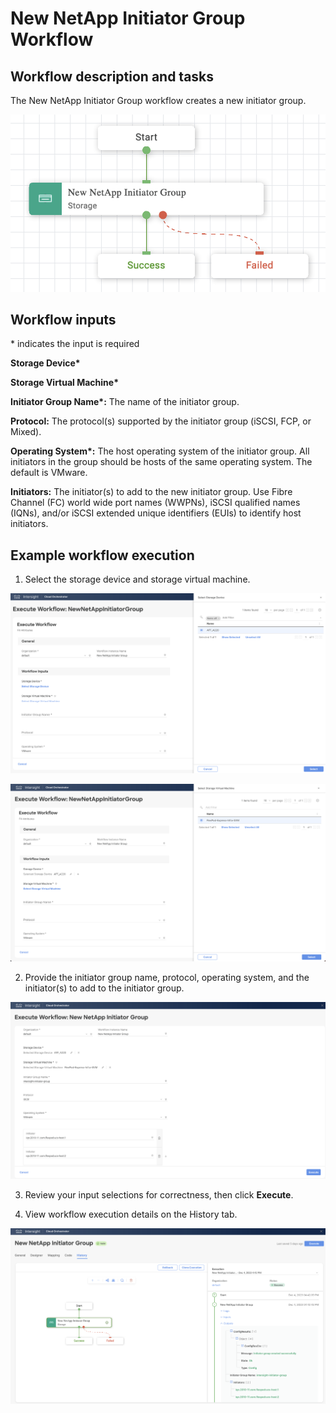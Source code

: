 # New NetApp Initiator Group Workflow

## Workflow description and tasks

The New NetApp Initiator Group workflow creates a new initiator group.

![](../images/NewNetAppInitiatorGroup/fc8abc521f5002872eba55e242bcbc766dbef3b8.png)

## Workflow inputs
\* indicates the input is required

**Storage Device\***

**Storage Virtual Machine\***

**Initiator Group Name\*:** The name of the initiator group.

**Protocol:** The protocol(s) supported by the initiator group (iSCSI,
FCP, or Mixed).

**Operating System\*:** The host operating system of the initiator
group. All initiators in the group should be hosts of the same operating
system. The default is VMware.

**Initiators:** The initiator(s) to add to the new initiator group. Use
Fibre Channel (FC) world wide port names (WWPNs), iSCSI qualified names
(IQNs), and/or iSCSI extended unique identifiers (EUIs) to identify host
initiators.

## Example workflow execution

1.  Select the storage device and storage virtual machine.

![](../images/NewNetAppInitiatorGroup/934fd99db84750b3c03eb21973e285c0e133dc95.png)

![](../images/NewNetAppInitiatorGroup/cdd5614e54556beb15b724cbc39c35ea7dcb4383.png)

2.  Provide the initiator group name, protocol, operating system, and
    the initiator(s) to add to the initiator group.

![](../images/NewNetAppInitiatorGroup/5c2eeee658c067abf14a61e4ed472c8aa0c3bf1e.png)

3.  Review your input selections for correctness, then click **Execute**.

4.  View workflow execution details on the History tab.

![](../images/NewNetAppInitiatorGroup/b147ad1ba6d9f622602a8bbf988764edf12816b7.png)
